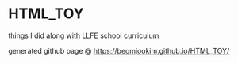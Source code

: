 # HTML_TOY
things I did along with LLFE school curriculum

generated github page @ https://beomjookim.github.io/HTML_TOY/
